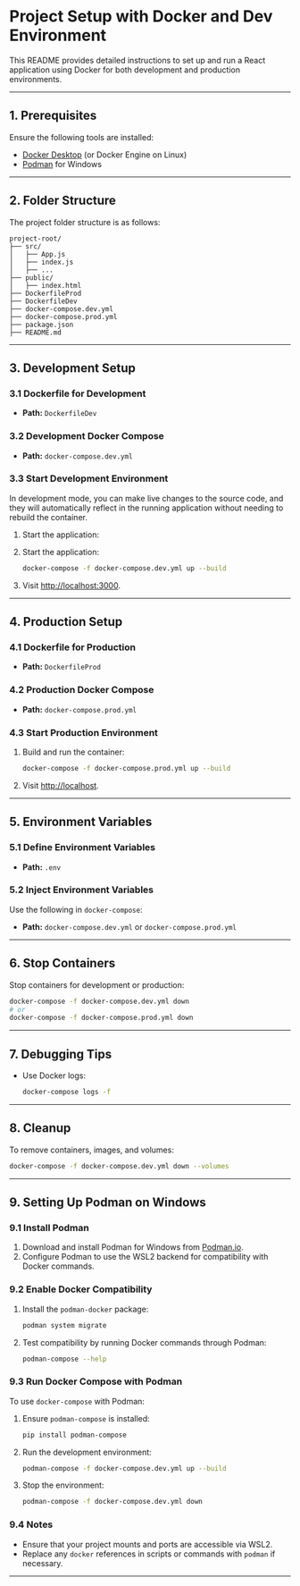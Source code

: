 # Project Setup with Docker and Dev Environment

This README provides detailed instructions to set up and run a React application using Docker for both development and production environments.

---

## **1. Prerequisites**

Ensure the following tools are installed:

- [Docker Desktop](https://www.docker.com/products/docker-desktop) (or Docker Engine on Linux)
- [Podman](https://podman.io/) for Windows

---

## **2. Folder Structure**

The project folder structure is as follows:

```
project-root/
├── src/
│   ├── App.js
│   ├── index.js
│   ├── ...
├── public/
│   ├── index.html
├── DockerfileProd
├── DockerfileDev
├── docker-compose.dev.yml
├── docker-compose.prod.yml
├── package.json
├── README.md
```

---

## **3. Development Setup**

### **3.1 Dockerfile for Development**

- **Path:** `DockerfileDev`

### **3.2 Development Docker Compose**

- **Path:** `docker-compose.dev.yml`

### **3.3 Start Development Environment**

In development mode, you can make live changes to the source code, and they will automatically reflect in the running application without needing to rebuild the container.

1. Start the application:

1. Start the application:
   ```bash
   docker-compose -f docker-compose.dev.yml up --build
   ```
2. Visit [http://localhost:3000](http://localhost:3000).

---

## **4. Production Setup**

### **4.1 Dockerfile for Production**

- **Path:** `DockerfileProd`

### **4.2 Production Docker Compose**

- **Path:** `docker-compose.prod.yml`

### **4.3 Start Production Environment**

1. Build and run the container:
   ```bash
   docker-compose -f docker-compose.prod.yml up --build
   ```
2. Visit [http://localhost](http://localhost).

---

## **5. Environment Variables**

### **5.1 Define Environment Variables**

- **Path:** `.env`

### **5.2 Inject Environment Variables**

Use the following in `docker-compose`:

- **Path:** `docker-compose.dev.yml` or `docker-compose.prod.yml`

---

## **6. Stop Containers**

Stop containers for development or production:

```bash
docker-compose -f docker-compose.dev.yml down
# or
docker-compose -f docker-compose.prod.yml down
```

---

## **7. Debugging Tips**

- Use Docker logs:
  ```bash
  docker-compose logs -f
  ```

---

## **8. Cleanup**

To remove containers, images, and volumes:

```bash
docker-compose -f docker-compose.dev.yml down --volumes
```

---

## **9. Setting Up Podman on Windows**

### **9.1 Install Podman**

1. Download and install Podman for Windows from [Podman.io](https://podman.io/getting-started/installation).
2. Configure Podman to use the WSL2 backend for compatibility with Docker commands.

### **9.2 Enable Docker Compatibility**

1. Install the `podman-docker` package:
   ```bash
   podman system migrate
   ```
2. Test compatibility by running Docker commands through Podman:
   ```bash
   podman-compose --help
   ```

### **9.3 Run Docker Compose with Podman**

To use `docker-compose` with Podman:

1. Ensure `podman-compose` is installed:
   ```bash
   pip install podman-compose
   ```

2. Run the development environment:
   ```bash
   podman-compose -f docker-compose.dev.yml up --build
   ```

3. Stop the environment:
   ```bash
   podman-compose -f docker-compose.dev.yml down
   ```

### **9.4 Notes**

- Ensure that your project mounts and ports are accessible via WSL2.
- Replace any `docker` references in scripts or commands with `podman` if necessary.

---
